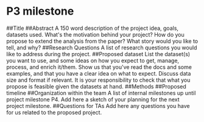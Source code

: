 # P3 milestone

##Title
##Abstract
A 150 word description of the project idea, goals, datasets used. What's the motivation behind your project? How do you propose to extend the analysis from the paper? What story would you like to tell, and why? 
##Research Questions
A list of research questions you would like to address during the project.
##Proposed dataset
List the dataset(s) you want to use, and some ideas on how you expect to get, manage, process, and enrich it/them. Show us that you've read the docs and some examples, and that you have a clear idea on what to expect. Discuss data size and format if relevant. It is your responsibility to check that what you propose is feasible given the datasets at hand.
##Methods
##Proposed timeline
##Organization within the team
A list of internal milestones up until project milestone P4. Add here a sketch of your planning for the next project milestone.
##Questions for TAs
Add here any questions you have for us related to the proposed project.
